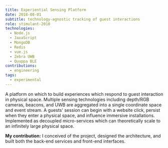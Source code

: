 ```yaml
---
title: Experiential Sensing Platform
date: 2018-08-01
subtitle: technology-agnostic tracking of guest interactions
role: stimulant-2010
technologies:
  - Node.js
  - JavaScript
  - MongoDB
  - Redis
  - vue.js
  - Zebra UWB
  - Quuppa BLE
contributions:
  - engineering
tags:
  - experimental
---
```


A platform on which to build experiences which respond to guest interaction in physical space. Multiple sensing technologies including depth/RGB cameras, beacons, and UWB are aggregated into a single coordinate space and event stream. A guests' session can begin with a website click, persist when they enter a physical space, and influence immersive installations. Implemented as decoupled micro-services which can theoretically scale to an infinitely large physical space.

**My contribution:** I conceived of the project, designed the architecture, and built both the back-end services and front-end interfaces.
